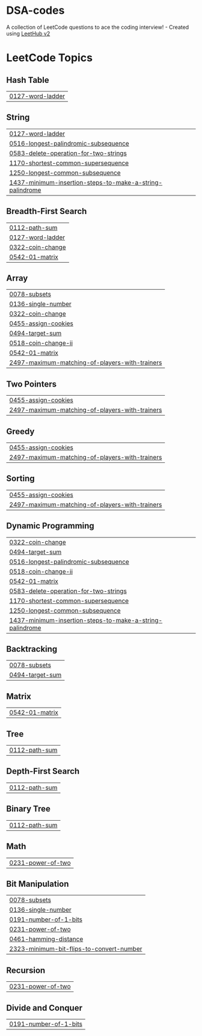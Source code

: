 # DSA-codes
A collection of LeetCode questions to ace the coding interview! - Created using [LeetHub v2](https://github.com/arunbhardwaj/LeetHub-2.0)

<!---LeetCode Topics Start-->
# LeetCode Topics
## Hash Table
|  |
| ------- |
| [0127-word-ladder](https://github.com/sarthak-003/DSA-codes/tree/master/0127-word-ladder) |
## String
|  |
| ------- |
| [0127-word-ladder](https://github.com/sarthak-003/DSA-codes/tree/master/0127-word-ladder) |
| [0516-longest-palindromic-subsequence](https://github.com/sarthak-003/DSA-codes/tree/master/0516-longest-palindromic-subsequence) |
| [0583-delete-operation-for-two-strings](https://github.com/sarthak-003/DSA-codes/tree/master/0583-delete-operation-for-two-strings) |
| [1170-shortest-common-supersequence](https://github.com/sarthak-003/DSA-codes/tree/master/1170-shortest-common-supersequence) |
| [1250-longest-common-subsequence](https://github.com/sarthak-003/DSA-codes/tree/master/1250-longest-common-subsequence) |
| [1437-minimum-insertion-steps-to-make-a-string-palindrome](https://github.com/sarthak-003/DSA-codes/tree/master/1437-minimum-insertion-steps-to-make-a-string-palindrome) |
## Breadth-First Search
|  |
| ------- |
| [0112-path-sum](https://github.com/sarthak-003/DSA-codes/tree/master/0112-path-sum) |
| [0127-word-ladder](https://github.com/sarthak-003/DSA-codes/tree/master/0127-word-ladder) |
| [0322-coin-change](https://github.com/sarthak-003/DSA-codes/tree/master/0322-coin-change) |
| [0542-01-matrix](https://github.com/sarthak-003/DSA-codes/tree/master/0542-01-matrix) |
## Array
|  |
| ------- |
| [0078-subsets](https://github.com/sarthak-003/DSA-codes/tree/master/0078-subsets) |
| [0136-single-number](https://github.com/sarthak-003/DSA-codes/tree/master/0136-single-number) |
| [0322-coin-change](https://github.com/sarthak-003/DSA-codes/tree/master/0322-coin-change) |
| [0455-assign-cookies](https://github.com/sarthak-003/DSA-codes/tree/master/0455-assign-cookies) |
| [0494-target-sum](https://github.com/sarthak-003/DSA-codes/tree/master/0494-target-sum) |
| [0518-coin-change-ii](https://github.com/sarthak-003/DSA-codes/tree/master/0518-coin-change-ii) |
| [0542-01-matrix](https://github.com/sarthak-003/DSA-codes/tree/master/0542-01-matrix) |
| [2497-maximum-matching-of-players-with-trainers](https://github.com/sarthak-003/DSA-codes/tree/master/2497-maximum-matching-of-players-with-trainers) |
## Two Pointers
|  |
| ------- |
| [0455-assign-cookies](https://github.com/sarthak-003/DSA-codes/tree/master/0455-assign-cookies) |
| [2497-maximum-matching-of-players-with-trainers](https://github.com/sarthak-003/DSA-codes/tree/master/2497-maximum-matching-of-players-with-trainers) |
## Greedy
|  |
| ------- |
| [0455-assign-cookies](https://github.com/sarthak-003/DSA-codes/tree/master/0455-assign-cookies) |
| [2497-maximum-matching-of-players-with-trainers](https://github.com/sarthak-003/DSA-codes/tree/master/2497-maximum-matching-of-players-with-trainers) |
## Sorting
|  |
| ------- |
| [0455-assign-cookies](https://github.com/sarthak-003/DSA-codes/tree/master/0455-assign-cookies) |
| [2497-maximum-matching-of-players-with-trainers](https://github.com/sarthak-003/DSA-codes/tree/master/2497-maximum-matching-of-players-with-trainers) |
## Dynamic Programming
|  |
| ------- |
| [0322-coin-change](https://github.com/sarthak-003/DSA-codes/tree/master/0322-coin-change) |
| [0494-target-sum](https://github.com/sarthak-003/DSA-codes/tree/master/0494-target-sum) |
| [0516-longest-palindromic-subsequence](https://github.com/sarthak-003/DSA-codes/tree/master/0516-longest-palindromic-subsequence) |
| [0518-coin-change-ii](https://github.com/sarthak-003/DSA-codes/tree/master/0518-coin-change-ii) |
| [0542-01-matrix](https://github.com/sarthak-003/DSA-codes/tree/master/0542-01-matrix) |
| [0583-delete-operation-for-two-strings](https://github.com/sarthak-003/DSA-codes/tree/master/0583-delete-operation-for-two-strings) |
| [1170-shortest-common-supersequence](https://github.com/sarthak-003/DSA-codes/tree/master/1170-shortest-common-supersequence) |
| [1250-longest-common-subsequence](https://github.com/sarthak-003/DSA-codes/tree/master/1250-longest-common-subsequence) |
| [1437-minimum-insertion-steps-to-make-a-string-palindrome](https://github.com/sarthak-003/DSA-codes/tree/master/1437-minimum-insertion-steps-to-make-a-string-palindrome) |
## Backtracking
|  |
| ------- |
| [0078-subsets](https://github.com/sarthak-003/DSA-codes/tree/master/0078-subsets) |
| [0494-target-sum](https://github.com/sarthak-003/DSA-codes/tree/master/0494-target-sum) |
## Matrix
|  |
| ------- |
| [0542-01-matrix](https://github.com/sarthak-003/DSA-codes/tree/master/0542-01-matrix) |
## Tree
|  |
| ------- |
| [0112-path-sum](https://github.com/sarthak-003/DSA-codes/tree/master/0112-path-sum) |
## Depth-First Search
|  |
| ------- |
| [0112-path-sum](https://github.com/sarthak-003/DSA-codes/tree/master/0112-path-sum) |
## Binary Tree
|  |
| ------- |
| [0112-path-sum](https://github.com/sarthak-003/DSA-codes/tree/master/0112-path-sum) |
## Math
|  |
| ------- |
| [0231-power-of-two](https://github.com/sarthak-003/DSA-codes/tree/master/0231-power-of-two) |
## Bit Manipulation
|  |
| ------- |
| [0078-subsets](https://github.com/sarthak-003/DSA-codes/tree/master/0078-subsets) |
| [0136-single-number](https://github.com/sarthak-003/DSA-codes/tree/master/0136-single-number) |
| [0191-number-of-1-bits](https://github.com/sarthak-003/DSA-codes/tree/master/0191-number-of-1-bits) |
| [0231-power-of-two](https://github.com/sarthak-003/DSA-codes/tree/master/0231-power-of-two) |
| [0461-hamming-distance](https://github.com/sarthak-003/DSA-codes/tree/master/0461-hamming-distance) |
| [2323-minimum-bit-flips-to-convert-number](https://github.com/sarthak-003/DSA-codes/tree/master/2323-minimum-bit-flips-to-convert-number) |
## Recursion
|  |
| ------- |
| [0231-power-of-two](https://github.com/sarthak-003/DSA-codes/tree/master/0231-power-of-two) |
## Divide and Conquer
|  |
| ------- |
| [0191-number-of-1-bits](https://github.com/sarthak-003/DSA-codes/tree/master/0191-number-of-1-bits) |
<!---LeetCode Topics End-->